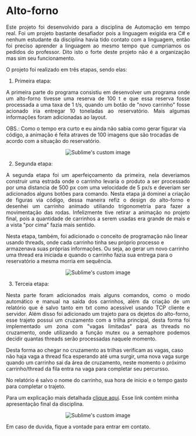 # Alto-forno

<p align="justify"> 
  Este projeto foi desenvolvido para a disciplina de Automação em tempo real. Foi um projeto bastante desafiador pois a linguagem exigida era C# e nenhum estudante da disciplina
havia tido contato com a linguagem, então foi preciso aprender a linguagem ao mesmo tempo que cumpriamos os pedidos do professor. Dito isto o forte deste projeto não é a 
organização mas sim seu funcionamento.

  O projeto foi realizado em três etapas, sendo elas:
</p>

1. Primeira etapa:

<p align="justify"> 
  A primeira parte do programa consistiu em desenvolver um programa onde um alto-forno tivesse uma reserva de 100 t e que essa reserva fosse processada a uma taxa de 1 t/s,
  quando um botão de "novo carrinho" fosse acionado iria entregar 10 toneladas ao reservatório. Mais algumas informações foram adicionadas ao layout.
  
  OBS.: Como o tempo era curto e eu ainda não sabia como gerar figurar via código, a animação é feita atraves de 100 imagens que são trocadas de acordo com a situação do reservatório.
</p>


<p align="center">
  <img src="https://user-images.githubusercontent.com/96123177/157297490-964318c0-fd35-4b89-b0b3-75b018e70c19.png?raw=true" alt="Sublime's custom image"/>
</p>

2. Segunda etapa:

<p align="justify"> 
  A segunda etapa foi um aperfeiçoamento da primeira, nela deveriamos construir uma estrada onde o carrinho levaria o produto a ser processado por uma distancia de 500 px com 
  uma velocidade de 5 px/s e deveriam ser adicionados alguns botões para comando. Nesta etapa já dominei a criação de figuras via código, dessa maneira refiz o design
  do alto-forno e desenhei um carrinho animado utiliando trigonometria para fazer a movimentação das rodas. Infelizmente tive retirar a animação no projeto final, pois a quantidade
  de carrinhos a serem usadas era grande de mais e a vista "por cima" fazia mais sentido.
  
  Nesta etapa, também, foi adicionado o conceito de programação não linear usando threads, onde cada carrinho tinha seu próprio processo e armazenava suas próprias informações.
  Ou seja, ao gerar um novo carrinho uma thread era iniciada e quando o carrinho fazia sua entrega para o reservatório a mesma morria em sequência.
</p>


<p align="center">
  <img src="https://user-images.githubusercontent.com/96123177/157297495-93afa5a7-91a7-452f-a72d-8165dd73e5d3.png?raw=true" alt="Sublime's custom image"/>
</p>

3. Terceia etapa:

<p align="justify"> 
  Nesta parte foram adicionados mais alguns comandos, como o modo automático e manual na saída dos carrinhos, além da criação de um relatório que é salvo tanto em txt como 
  acessível usando TCP cliente e servidor.
  Além disso foi adicionado um trajeto para os dejetos do alto-forno, esse trajeto possui um cruzamento com a trilha principal, desta forma foi implementado um zona com "vagas limitadas"
  para as threads no cruzamento, onde utilizando a função mutex ou a semaphore podemos decidir quantas threads serão processadas naquele momento. 
  
  Desta forma ao chegar no cruzamento
  as trilhas verificam as vagas, caso não haja vaga a thread fica esperando até uma surgir, uma nova vaga surge quando um carrinho sai da área de cruzamento, neste momento o próximo
  carrinho/thread da fila entra na vaga para completar seu percursso.
  
  No relatório é salvo o nome do carrinho, sua hora de inicio e o tempo gasto para completar o trajeto.
  
  Para um explicação mais detalhada [clique aqui](https://drive.google.com/drive/u/3/folders/1X1IT0A4PJ_PmLZ6IfgoLLwXkTIyAUpE-). Esse link contém minha apresentação final da disciplina.
  
</p>


<p align="center">
  <img src="https://user-images.githubusercontent.com/96123177/157297496-0e6a433f-95c3-47b1-b4c9-1063df5b7d27.png?raw=true" alt="Sublime's custom image"/>
</p>


Em caso de duvida, fique a vontade para entrar em contato.
